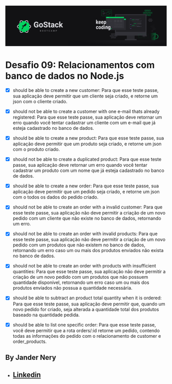 ![Banner Keep Coding](https://github.com/jnerydesigner/bd-upload-nodejs/blob/master/botcamp.png)

# Desafio 09: Relacionamentos com banco de dados no Node.js



- [x] should be able to create a new customer: Para que esse teste passe, sua aplicação deve permitir que um cliente seja criado, e retorne um json com o cliente criado.

- [x] should not be able to create a customer with one e-mail thats already registered: Para que esse teste passe, sua aplicação deve retornar um erro quando você tentar cadastrar um cliente com um e-mail que já esteja cadastrado no banco de dados.

- [x] should be able to create a new product: Para que esse teste passe, sua aplicação deve permitir que um produto seja criado, e retorne um json com o produto criado.

- [x] should not be able to create a duplicated product: Para que esse teste passe, sua aplicação deve retornar um erro quando você tentar cadastrar um produto com um nome que já esteja cadastrado no banco de dados.

- [x] should be able to create a new order: Para que esse teste passe, sua aplicação deve permitir que um pedido seja criado, e retorne um json com o todos os dados do pedido criado.

- [x] should not be able to create an order with a invalid customer: Para que esse teste passe, sua aplicação não deve permitir a criação de um novo pedido com um cliente que não existe no banco de dados, retornando um erro.

- [x] should not be able to create an order with invalid products: Para que esse teste passe, sua aplicação não deve permitir a criação de um novo pedido com um produtos que não existem no banco de dados, retornando um erro caso um ou mais dos produtos enviados não exista no banco de dados.

- [x] should not be able to create an order with products with insufficient quantities: Para que esse teste passe, sua aplicação não deve permitir a criação de um novo pedido com um produtos que não possuem quantidade disponível, retornando um erro caso um ou mais dos produtos enviados não possua a quantidade necessária.

- [x] should be able to subtract an product total quantity when it is ordered: Para que esse teste passe, sua aplicação deve permitir que, quando um novo pedido for criado, seja alterada a quantidade total dos produtos baseado na quantidade pedida.

- [x] should be able to list one specific order: Para que esse teste passe, você deve permitir que a rota orders/:id retorne um pedido, contendo todas as informações do pedido com o relacionamento de customer e order_products.

## By Jander Nery
* ##  [Linkedin](https://www.linkedin.com/in/jander-nery-61531335/)
